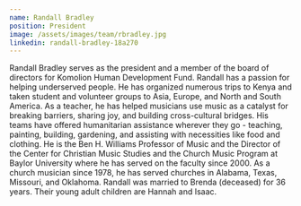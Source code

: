 ```yaml
---
name: Randall Bradley
position: President
image: /assets/images/team/rbradley.jpg
linkedin: randall-bradley-18a270
---
```


Randall Bradley serves as the president and a member of the board of directors for Komolion Human Development Fund. Randall has a passion for helping underserved people. He has organized numerous trips to Kenya and taken student and volunteer groups to Asia, Europe, and North and South America. As a teacher, he has helped musicians use music as a catalyst for breaking barriers, sharing joy, and building cross-cultural bridges. His teams have offered humanitarian assistance wherever they go - teaching, painting, building, gardening, and assisting with necessities like food and clothing. He is the Ben H. Williams Professor of Music and the Director of the Center for Christian Music Studies and the Church Music Program at Baylor University where he has served on the faculty since 2000. As a church musician since 1978, he has served churches in Alabama, Texas, Missouri, and Oklahoma. Randall was married to Brenda (deceased) for 36 years. Their young adult children are Hannah and Isaac.
